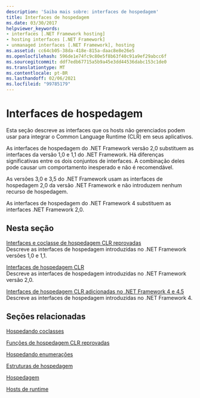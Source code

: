 ```yaml
---
description: 'Saiba mais sobre: interfaces de hospedagem'
title: Interfaces de hospedagem
ms.date: 03/30/2017
helpviewer_keywords:
- interfaces [.NET Framework hosting]
- hosting interfaces [.NET Framework]
- unmanaged interfaces [.NET Framework], hosting
ms.assetid: cc64cb05-38da-418e-815a-daac8e8e26e5
ms.openlocfilehash: 596de1e74fc9c80e5f8b63f40c91a9ef29abcc6f
ms.sourcegitcommit: ddf7edb67715a5b9a45e3dd44536dabc153c1de0
ms.translationtype: MT
ms.contentlocale: pt-BR
ms.lasthandoff: 02/06/2021
ms.locfileid: "99785179"
---
```

# <a name="hosting-interfaces"></a>Interfaces de hospedagem

Esta seção descreve as interfaces que os hosts não gerenciados podem usar para integrar o Common Language Runtime (CLR) em seus aplicativos.  
  
 As interfaces de hospedagem do .NET Framework versão 2,0 substituem as interfaces da versão 1,0 e 1,1 do .NET Framework. Há diferenças significativas entre os dois conjuntos de interfaces. A combinação deles pode causar um comportamento inesperado e não é recomendável.  
  
 As versões 3,0 e 3,5 do .NET Framework usam as interfaces de hospedagem 2,0 da versão .NET Framework e não introduzem nenhum recurso de hospedagem.  
  
 As interfaces de hospedagem do .NET Framework 4 substituem as interfaces .NET Framework 2,0.
  
## <a name="in-this-section"></a>Nesta seção  

 [Interfaces e coclasse de hospedagem CLR reprovadas](deprecated-clr-hosting-interfaces-and-coclasses.md)  
 Descreve as interfaces de hospedagem introduzidas no .NET Framework versões 1,0 e 1,1.  
  
 [Interfaces de hospedagem CLR](clr-hosting-interfaces.md)  
 Descreve as interfaces de hospedagem introduzidas no .NET Framework versão 2,0.  
  
 [Interfaces de hospedagem CLR adicionadas no .NET Framework 4 e 4.5](clr-hosting-interfaces-added-in-the-net-framework-4-and-4-5.md)  
 Descreve as interfaces de hospedagem introduzidas no .NET Framework 4.  
  
## <a name="related-sections"></a>Seções relacionadas  

 [Hospedando coclasses](hosting-coclasses.md)  
  
 [Funções de hospedagem CLR reprovadas](deprecated-clr-hosting-functions.md)  
  
 [Hospedando enumerações](hosting-enumerations.md)  
  
 [Estruturas de hospedagem](hosting-structures.md)  
  
 [Hospedagem](index.md)  
  
 [Hosts de runtime](/previous-versions/dotnet/netframework-4.0/a51xd4ze(v=vs.100))
